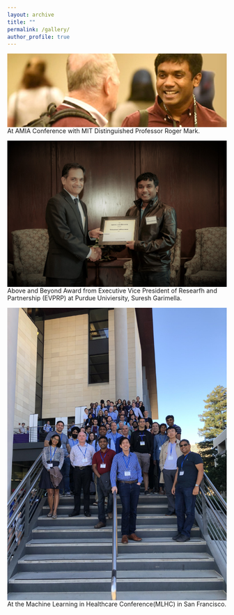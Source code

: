 ```yaml
---
layout: archive
title: ""
permalink: /gallery/
author_profile: true
---
```

<img src="\images\AMIA_Roger.jpg"
     alt="Markdown Monster icon"
     style="float: left; margin-right: 8px;" />
At AMIA Conference with MIT Distinguished Professor Roger Mark. 

<img src="\images\EVPRP_Gaurimella.jpg"
     alt="Markdown Monster icon"
     style="float: left; margin-right: 6px;" />
Above and Beyond Award from Executive Vice President of Researfh and Partnership (EVPRP) at Purdue Univiersity, Suresh Garimella. 

<img src="\images\MLHC_San Francisco.jpg"
     alt="Markdown Monster icon"
     style="float: left; margin-right: 6px;" />
At the Machine Learning in Healthcare Conference(MLHC) in San Francisco. 
